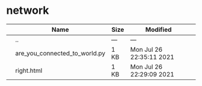 network
=======

<table><thead><tr class="header"><th></th><th>Name</th><th>Size</th><th>Modified</th><th></th></tr></thead><tbody><tr class="odd"><td></td><td><span class="goup">..</span></td><td>—</td><td>—</td><td></td></tr><tr class="even"><td></td><td><span class="name">are_you_connected_to_world.py</span></td><td>1 KB</td><td>Mon Jul 26 22:35:11 2021</td><td></td></tr><tr class="odd"><td></td><td><span class="name">right.html</span></td><td>1 KB</td><td>Mon Jul 26 22:29:09 2021</td><td></td></tr></tbody></table>
